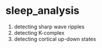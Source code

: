 # sleep_analysis

1. detecting sharp wave ripples
2. detecting K-complex
3. detecting cortical up-down states
